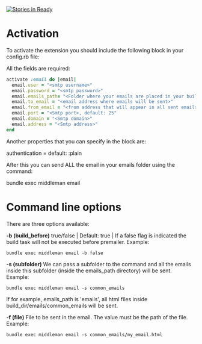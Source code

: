 [![Stories in Ready](https://badge.waffle.io/MarsBased/middleman-email.png?label=ready&title=Ready)](https://waffle.io/MarsBased/middleman-email)
# Activation

To activate the extension you should include the following block in your config.rb file:

All the fields are required:

```ruby
activate :email do |email|
  email.user = "<smtp username>"
  email.password = "<smtp password>"
  email.emails_path= "<Folder where your emails are placed in your build directory, for example: emails. This path will be the base path after your build directory.>"
  email.to_email = "<email address where emails will be sent>"
  email.from_email = "<from address that will appear in all sent emails>"
  email.port = "<Smtp port>, default: 25"
  email.domain = "<Smtp domain>"
  email.address = "<Smtp address>"
end
```


Another properties that you can specify in the block are:

authentication = <Authentication method for smtp> default: :plain

After this you can send ALL the email in your emails folder using the command:

bundle exec middleman email

# Command line options
There are three options available:


**-b (build_before)** true/false | Default: true | If a false flag is indicated the build task will not be executed before premailer.
Example:
```
bundle exec middleman email -b false
```

**-s (subfolder)** We can pass a subfolder to the command and all the emails inside this subfolder (inside the emails_path directory) will be sent.
Example:

```
bundle exec middleman email -s common_emails
```

If for example, emails_path is 'emails', all html files inside build_dir/emails/common_emails will be sent.

**-f (file)** File to be sent in the email. The value must be the path of the file.
Example:

```
bundle exec middleman email -s common_emails/my_email.html
```

